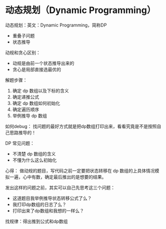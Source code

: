 # 动态规划（Dynamic Programming）

动态规划：英文：Dynamic Programming，简称DP
- 重叠子问题
- 状态推导

动规和贪心区别：
- 动规是由前一个状态推导出来的
- 贪心是局部直接选最优的

解题步骤：
1. 确定 dp 数组以及下标的含义
2. 确定递推公式
3. 确定 dp 数组如何初始化
4. 确定遍历顺序
5. 举例推导 dp 数组

如何debug：
 找问题的最好方式就是把dp数组打印出来，看看究竟是不是按照自己思路推导的！

DP 常见问题：
- 不清楚 dp 数组的含义
- 不懂为什么这么初始化

心得：
 做动规的题目，写代码之前一定要把状态转移在 dp 数组的上具体情况模拟一遍，心中有数，确定最后推出的是想要的结果。

发出这样的问题之前，其实可以自己先思考这三个问题：
- 这道题目我举例推导状态转移公式了么？
- 我打印dp数组的日志了么？
- 打印出来了dp数组和我想的一样么？


找规律：得出推到公式和dp数组